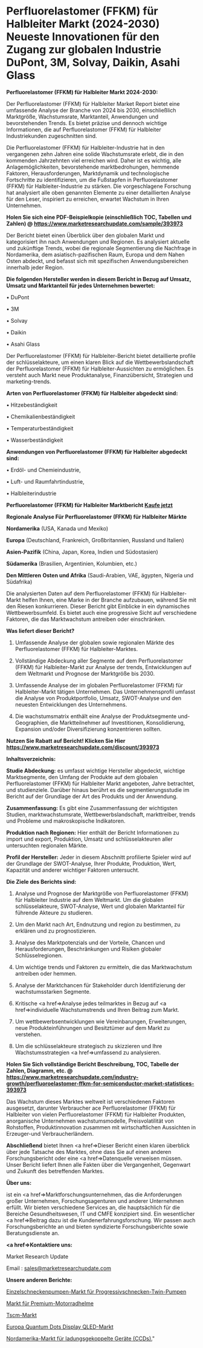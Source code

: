 # Perfluorelastomer (FFKM) für Halbleiter Markt (2024-2030) Neueste Innovationen für den Zugang zur globalen Industrie DuPont, 3M, Solvay, Daikin, Asahi Glass

<strong>Perfluorelastomer (FFKM) für Halbleiter Markt 2024-2030:</strong>

Der Perfluorelastomer (FFKM) für Halbleiter Market Report bietet eine umfassende Analyse der Branche von 2024 bis 2030, einschließlich Marktgröße, Wachstumsrate, Marktanteil, Anwendungen und bevorstehenden Trends. Es bietet präzise und dennoch wichtige Informationen, die auf Perfluorelastomer (FFKM) für Halbleiter Industriekunden zugeschnitten sind.

Die Perfluorelastomer (FFKM) für Halbleiter-Industrie hat in den vergangenen zehn Jahren eine solide Wachstumsrate erlebt, die in den kommenden Jahrzehnten viel erreichen wird. Daher ist es wichtig, alle Anlagemöglichkeiten, bevorstehende marktbedrohungen, hemmende Faktoren, Herausforderungen, Marktdynamik und technologische Fortschritte zu identifizieren, um die Fußstapfen in Perfluorelastomer (FFKM) für Halbleiter-Industrie zu stärken. Die vorgeschlagene Forschung hat analysiert alle oben genannten Elemente zu einer detaillierten Analyse für den Leser, inspiriert zu erreichen, erwartet Wachstum in Ihren Unternehmen.

<strong>Holen Sie sich eine PDF-Beispielkopie (einschließlich TOC, Tabellen und Zahlen) @
</strong><strong><a href=https://www.marketresearchupdate.com/sample/393973><strong>https://www.marketresearchupdate.com/sample/393973</u></font></a></strong></strong>

Der Bericht bietet einen Überblick über den globalen Markt und kategorisiert ihn nach Anwendungen und Regionen. Es analysiert aktuelle und zukünftige Trends, wobei die regionale Segmentierung die Nachfrage in Nordamerika, dem asiatisch-pazifischen Raum, Europa und dem Nahen Osten abdeckt, und befasst sich mit spezifischen Anwendungsbereichen innerhalb jeder Region.

<strong>Die folgenden Hersteller werden in diesem Bericht in Bezug auf Umsatz, Umsatz und Marktanteil für jedes Unternehmen bewertet:</strong>

• DuPont

• 3M

• Solvay

• Daikin

• Asahi Glass

Der Perfluorelastomer (FFKM) für Halbleiter-Bericht bietet detaillierte profile der schlüsselakteure, um einen klaren Blick auf die Wettbewerbslandschaft der Perfluorelastomer (FFKM) für Halbleiter-Aussichten zu ermöglichen. Es versteht auch Markt neue Produktanalyse, Finanzübersicht, Strategien und marketing-trends.

<strong>Arten von Perfluorelastomer (FFKM) für Halbleiter abgedeckt sind:</strong>

• Hitzebeständigkeit

• Chemikalienbeständigkeit

• Temperaturbeständigkeit

• Wasserbeständigkeit

<strong>Anwendungen von Perfluorelastomer (FFKM) für Halbleiter abgedeckt sind:</strong>

• Erdöl- und Chemieindustrie,

• Luft- und Raumfahrtindustrie,

• Halbleiterindustrie

<strong>Perfluorelastomer (FFKM) für Halbleiter Marktbericht <a href=https://www.marketresearchupdate.com/buynow/393973>Kaufe jetzt</a></strong>

<strong>Regionale Analyse Für Perfluorelastomer (FFKM) für Halbleiter Märkte</strong>

<strong>Nordamerika</strong> (USA, Kanada und Mexiko)

<strong>Europa</strong> (Deutschland, Frankreich, Großbritannien, Russland und Italien)

<strong>Asien-Pazifik</strong> (China, Japan, Korea, Indien und Südostasien)

<strong>Südamerika</strong> (Brasilien, Argentinien, Kolumbien, etc.)

<strong>Den Mittleren</strong> <strong>Osten und Afrika</strong> (Saudi-Arabien, VAE, ägypten, Nigeria und Südafrika)

Die analysierten Daten auf dem Perfluorelastomer (FFKM) für Halbleiter-Markt helfen Ihnen, eine Marke in der Branche aufzubauen, während Sie mit den Riesen konkurrieren. Dieser Bericht gibt Einblicke in ein dynamisches Wettbewerbsumfeld. Es bietet auch eine progressive Sicht auf verschiedene Faktoren, die das Marktwachstum antreiben oder einschränken.

<strong>Was liefert dieser Bericht?</strong>

1. Umfassende Analyse der globalen sowie regionalen Märkte des Perfluorelastomer (FFKM) für Halbleiter-Marktes.

2. Vollständige Abdeckung aller Segmente auf dem Perfluorelastomer (FFKM) für Halbleiter-Markt zur Analyse der trends, Entwicklungen auf dem Weltmarkt und Prognose der Marktgröße bis 2030.

3. Umfassende Analyse der im globalen Perfluorelastomer (FFKM) für Halbleiter-Markt tätigen Unternehmen. Das Unternehmensprofil umfasst die Analyse von Produktportfolio, Umsatz, SWOT-Analyse und den neuesten Entwicklungen des Unternehmens.

4. Die wachstumsmatrix enthält eine Analyse der Produktsegmente und-Geographien, die Marktteilnehmer auf Investitionen, Konsolidierung, Expansion und/oder Diversifizierung konzentrieren sollten.

<strong>Nutzen Sie Rabatt auf Bericht! Klicken Sie Hier
</strong><strong><a href=https://www.marketresearchupdate.com/discount/393973>https://www.marketresearchupdate.com/discount/393973</b></u></font></strong></a>

<strong>Inhaltsverzeichnis:</strong>

<strong>Studie Abdeckung:</strong> es umfasst wichtige Hersteller abgedeckt, wichtige Marktsegmente, den Umfang der Produkte auf dem globalen Perfluorelastomer (FFKM) für Halbleiter Markt angeboten, Jahre betrachtet, und studienziele. Darüber hinaus berührt es die segmentierungsstudie im Bericht auf der Grundlage der Art des Produkts und der Anwendung.

<strong>Zusammenfassung:</strong> Es gibt eine Zusammenfassung der wichtigsten Studien, marktwachstumsrate, Wettbewerbslandschaft, markttreiber, trends und Probleme und makroskopische Indikatoren.

<strong>Produktion nach Regionen:</strong> Hier enthält der Bericht Informationen zu import und export, Produktion, Umsatz und schlüsselakteuren aller untersuchten regionalen Märkte.

<strong>Profil der Hersteller:</strong> Jeder in diesem Abschnitt profilierte Spieler wird auf der Grundlage der SWOT-Analyse, Ihrer Produkte, Produktion, Wert, Kapazität und anderer wichtiger Faktoren untersucht.

<strong>Die Ziele des Berichts sind:</strong>

1) Analyse und Prognose der Marktgröße von Perfluorelastomer (FFKM) für Halbleiter Industrie auf dem Weltmarkt.
Um die globalen schlüsselakteure, SWOT-Analyse, Wert und globalen Marktanteil für führende Akteure zu studieren.

2) Um den Markt nach Art, Endnutzung und region zu bestimmen, zu erklären und zu prognostizieren.

3) Analyse des Marktpotenzials und der Vorteile, Chancen und Herausforderungen, Beschränkungen und Risiken globaler Schlüsselregionen.

4) Um wichtige trends und Faktoren zu ermitteln, die das Marktwachstum antreiben oder hemmen.

5) Analyse der Marktchancen für Stakeholder durch Identifizierung der wachstumsstarken Segmente.

6) Kritische <a href=>Analyse</a> jedes teilmarktes in Bezug auf <a href=>individuelle</a> Wachstumstrends und Ihren Beitrag zum Markt.

7) Um wettbewerbsentwicklungen wie Vereinbarungen, Erweiterungen, neue Produkteinführungen und Besitztümer auf dem Markt zu verstehen.

8) Um die schlüsselakteure strategisch zu skizzieren und Ihre Wachstumsstrategien <a href=>umfassend</a> zu analysieren.

<strong>Holen Sie Sich vollständige Bericht Beschreibung, TOC, Tabelle der Zahlen, Diagramm, etc. @ </strong><strong><a href=https://www.marketresearchupdate.com/industry-growth/perfluoroelastomer-ffkm-for-semiconductor-market-statistices-393973>https://www.marketresearchupdate.com/industry-growth/perfluoroelastomer-ffkm-for-semiconductor-market-statistices-393973</a></font></strong>

Das Wachstum dieses Marktes weltweit ist verschiedenen Faktoren ausgesetzt, darunter Verbraucher ace Perfluorelastomer (FFKM) für Halbleiter von vielen Perfluorelastomer (FFKM) für Halbleiter Produkten, anorganische Unternehmen wachstumsmodelle, Preisvolatilität von Rohstoffen, Produktinnovation zusammen mit wirtschaftlichen Aussichten in Erzeuger-und Verbraucherländern.

<strong>Abschließend</strong> bietet Ihnen <a href=>Dieser</a> Bericht einen klaren überblick über jede Tatsache des Marktes, ohne dass Sie auf einen anderen Forschungsbericht oder eine <a href=>Datenquelle</a> verweisen müssen. Unser Bericht liefert Ihnen alle Fakten über die Vergangenheit, Gegenwart und Zukunft des betreffenden Marktes.

<strong>Über uns:</strong>

 ist ein <a href=>Marktfors</a>chungsunternehmen, das die Anforderungen großer Unternehmen, Forschungsagenturen und anderer Unternehmen erfüllt. Wir bieten verschiedene Services an, die hauptsächlich für die Bereiche Gesundheitswesen, IT und CMFE konzipiert sind. Ein wesentlicher <a href=>Beitrag</a> dazu ist die Kundenerfahrungsforschung. Wir passen auch Forschungsberichte an und bieten syndizierte Forschungsberichte sowie Beratungsdienste an.

<strong><a href=>Kontaktiere uns:</a></strong>

Market Research Update

Email : sales@marketresearchupdate.com

<strong>Unsere anderen Berichte:</strong>

<a href=https://www.linkedin.com/pulse/single-screw-pumps-progressive-cavity-twin-market>Einzelschneckenpumpen-Markt für Progressivschnecken-Twin-Pumpen</a>

<a href=https://www.linkedin.com/pulse/premium-motorcycle-helmets-market-analysis>Markt für Premium-Motorradhelme</a>

<a href=https://www.linkedin.com/pulse/tscm-market-size-emerging-trends-consumption>Tscm-Markt</a>

<a href=https://www.linkedin.com/pulse/europe-quantum-dots-display-qled-market-2023-current-future>Europa Quantum Dots Display QLED-Markt</a>

<a href=https://www.linkedin.com/pulse/north-america-charge-coupled-devices-ccds-market-analysis>Nordamerika-Markt für ladungsgekoppelte Geräte (CCDs).</a>"
